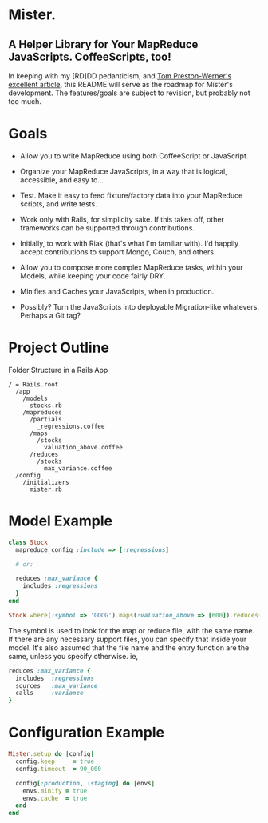 # Mister.
## A Helper Library for Your MapReduce JavaScripts.  CoffeeScripts, too!

In keeping with my \[RD]DD pedanticism, and [Tom Preston-Werner's excellent article][tpdub], this README will serve as
the roadmap for Mister's development. The features/goals are subject to revision, but probably not too much.

# Goals

* Allow you to write MapReduce using both CoffeeScript or JavaScript.
* Organize your MapReduce JavaScripts, in a way that is logical, accessible, and easy to...
* Test. Make it easy to feed fixture/factory data into your MapReduce scripts, and write tests.
* Work only with Rails, for simplicity sake. If this takes off, other frameworks can be supported through contributions.
* Initially, to work with Riak (that's what I'm familiar with). I'd happily accept contributions to support Mongo, Couch, and others.
* Allow you to compose more complex MapReduce tasks, within your Models, while keeping your code fairly DRY.
* Minifies and Caches your JavaScripts, when in production.

* Possibly? Turn the JavaScripts into deployable Migration-like whatevers. Perhaps a Git tag?

# Project Outline

Folder Structure in a Rails App

    / = Rails.root
      /app
        /models
          stocks.rb
        /mapreduces
          /partials
            _regressions.coffee
          /maps
            /stocks
              valuation_above.coffee
          /reduces
            /stocks
              max_variance.coffee
      /config
        /initializers
          mister.rb

# Model Example

```ruby
class Stock
  mapreduce_config :include => [:regressions]

  # or:

  reduces :max_variance {
    includes :regressions
  }
end

Stock.where(:symbol => 'GOOG').maps(:valuation_above => [600]).reduces(:max_variance => [1.month])
```

The symbol is used to look for the map or reduce file, with the same name. If there are any necessary support files,
you can specify that inside your model. It's also assumed that the file name and the entry function are the same, unless
you specify otherwise. ie,

```ruby
reduces :max_variance {
  includes  :regressions
  sources   :max_variance
  calls     :variance
}
```

# Configuration Example

```ruby
Mister.setup do |config|
  config.keep     = true
  config.timeout  = 90_000

  config[:production, :staging] do |envs|
    envs.minify = true
    envs.cache  = true
  end
end
```


[tpdub]:http://tom.preston-werner.com/2010/08/23/readme-driven-development.html
